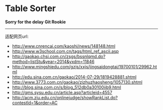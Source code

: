 # Table Sorter

**Sorry for the delay**
**Git Rookie**

---
适配网页url:

* http://www.cnrencai.com/kaoshi/news/148148.html
* http://www.w3school.com.cn/tags/html_ref_ascii.asp
* http://gaokao.chsi.com.cn/zsgs/bssnlqmd.do?method=listStu&year=2014&yxdm=11846
* http://www.mingshiedu.com/gzjs/xxjs/jingsaidongtai/19700101/29962.html
* http://edu.sina.com.cn/gaokao/2014-07-29/1819428881.shtml
* http://www.3773.com.cn/gaokao/zizhuzhaosheng/1057130.shtml
* http://blog.sina.com.cn/s/blog_512db0a30100iib9.html
* http://gms.sysu.edu.cn/article.asp?articleid=4557
* http://acm.zju.edu.cn/onlinejudge/showRankList.do?contestId=1&order=AC

